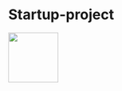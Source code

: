 # Startup-project

<img src="![home page](https://user-images.githubusercontent.com/25477302/111502326-f7983880-876f-11eb-8730-59c7102c4e54.png)" width="100px" height="100px"></img>


